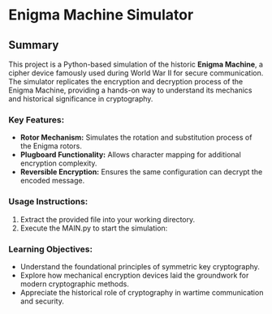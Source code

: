 # Enigma Machine Simulator

## Summary
This project is a Python-based simulation of the historic **Enigma Machine**, a cipher device famously used during World War II for secure communication. The simulator replicates the encryption and decryption process of the Enigma Machine, providing a hands-on way to understand its mechanics and historical significance in cryptography.

### Key Features:
- **Rotor Mechanism:** Simulates the rotation and substitution process of the Enigma rotors.
- **Plugboard Functionality:** Allows character mapping for additional encryption complexity.
- **Reversible Encryption:** Ensures the same configuration can decrypt the encoded message.

### Usage Instructions:
1. Extract the provided file into your working directory.
2. Execute the MAIN.py to start the simulation:
   

### Learning Objectives:
- Understand the foundational principles of symmetric key cryptography.
- Explore how mechanical encryption devices laid the groundwork for modern cryptographic methods.
- Appreciate the historical role of cryptography in wartime communication and security.

